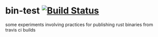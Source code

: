 # bin-test [![Build Status](https://travis-ci.org/softprops/bin-test.svg?branch=master)](https://travis-ci.org/softprops/bin-test)

some experiments involving practices for publishing rust binaries from travis ci builds
